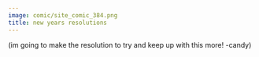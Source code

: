 ```yaml
---
image: comic/site_comic_384.png
title: new years resolutions
---
```

(im going to make the resolution to try and keep up with this more! -candy)
